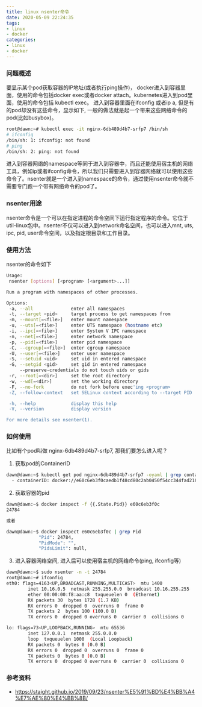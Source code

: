 ```yaml
---
title: linux nsenter命令
date: 2020-05-09 22:24:35
tags:
- linux
- docker
categories:
- linux
- docker
---
```


### 问题概述
要显示某个pod获取容器的IP地址(或者执行ping操作)， docker进入到容器里面，使用的命令包括docker exec或者docker attach。kubernetes进入到pod里面，使用的命令包括 kubectl exec。 进入到容器里面在ifconfig 或者ip a, 但是有的pod却没有这些命令，显示如下, 一般的做法就是起一个带来这些网络命令的pod(比如busybox)。
```bash
root@dawn:~# kubectl exec -it nginx-6db489d4b7-srfp7 /bin/sh
# ifconfig
/bin/sh: 1: ifconfig: not found
# ping
/bin/sh: 2: ping: not found
```

进入到容器网络的namespace等同于进入到容器中，而且还能使用宿主机的网络工具，例如ip或者ifconfig命令，所以我们只需要进入到容器网络就可以使用这些命令了。nsenter就是一个进入到namespace的命令，通过使用nsenter命令就不需要专门跑一个带有网络命令的pod了。

### nsenter用途
nsenter命令是一个可以在指定进程的命令空间下运行指定程序的命令。它位于util-linux包中。nsenter不仅可以进入到network命名空间，也可以进入mnt, uts, ipc, pid, user命令空间，以及指定根目录和工作目录。

### 使用方法
nsenter的命令如下

```bash
Usage:
 nsenter [options] [<program> [<argument>...]]

Run a program with namespaces of other processes.

Options:
 -a, --all              enter all namespaces
 -t, --target <pid>     target process to get namespaces from
 -m, --mount[=<file>]   enter mount namespace
 -u, --uts[=<file>]     enter UTS namespace (hostname etc)
 -i, --ipc[=<file>]     enter System V IPC namespace
 -n, --net[=<file>]     enter network namespace
 -p, --pid[=<file>]     enter pid namespace
 -C, --cgroup[=<file>]  enter cgroup namespace
 -U, --user[=<file>]    enter user namespace
 -S, --setuid <uid>     set uid in entered namespace
 -G, --setgid <gid>     set gid in entered namespace
     --preserve-credentials do not touch uids or gids
 -r, --root[=<dir>]     set the root directory
 -w, --wd[=<dir>]       set the working directory
 -F, --no-fork          do not fork before exec'ing <program>
 -Z, --follow-context   set SELinux context according to --target PID

 -h, --help             display this help
 -V, --version          display version

For more details see nsenter(1).
```

### 如何使用
比如有个pod叫做 nginx-6db489d4b7-srfp7, 那我们要怎么进入呢？

1. 获取pod的ContainerID
```bash
dawn@dawn:~$ kubectl get pod nginx-6db489d4b7-srfp7 -oyaml | grep containerID
  - containerID: docker://e60c6eb3f0caedb1f48cd80c2ab0450f54cc344fad2182f26e1f2426c8b597c4

```

2. 获取容器的pid
```bash
dawn@dawn:~$ docker inspect -f {{.State.Pid}} e60c6eb3f0c
24784

或者

dawn@dawn:~$ docker inspect e60c6eb3f0c | grep Pid
            "Pid": 24784,
            "PidMode": "",
            "PidsLimit": null,

```

3. 进入容器网络空间, 进入后可以使用宿主机的网络命令(ping, ifconfig等)
```bash
dawn@dawn:~$ sudo nsenter -n -t 24784
root@dawn:~# ifconfig
eth0: flags=4163<UP,BROADCAST,RUNNING,MULTICAST>  mtu 1400
        inet 10.16.0.5  netmask 255.255.0.0  broadcast 10.16.255.255
        ether 00:00:00:f8:aa:c8  txqueuelen 0  (Ethernet)
        RX packets 30  bytes 1728 (1.7 KB)
        RX errors 0  dropped 0  overruns 0  frame 0
        TX packets 2  bytes 100 (100.0 B)
        TX errors 0  dropped 0 overruns 0  carrier 0  collisions 0

lo: flags=73<UP,LOOPBACK,RUNNING>  mtu 65536
        inet 127.0.0.1  netmask 255.0.0.0
        loop  txqueuelen 1000  (Local Loopback)
        RX packets 0  bytes 0 (0.0 B)
        RX errors 0  dropped 0  overruns 0  frame 0
        TX packets 0  bytes 0 (0.0 B)
        TX errors 0  dropped 0 overruns 0  carrier 0  collisions 0

```

### 参考资料
- https://staight.github.io/2019/09/23/nsenter%E5%91%BD%E4%BB%A4%E7%AE%80%E4%BB%8B/